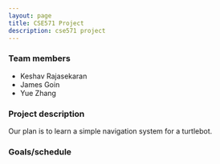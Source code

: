 ```yaml
---
layout: page
title: CSE571 Project
description: cse571 project
---
```


### Team members
- Keshav Rajasekaran 
- James Goin
- Yue Zhang

### Project description

Our plan is to learn a simple navigation system for a turtlebot.

### Goals/schedule

